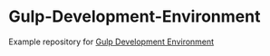 # Gulp-Development-Environment
Example repository for [Gulp Development Environment](https://github.com/SeattleLadiesJS/Gulp-Development-Environment)
